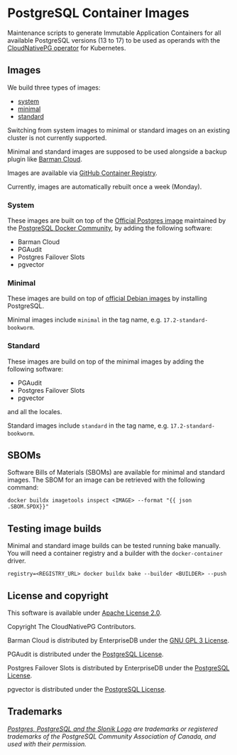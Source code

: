 # PostgreSQL Container Images

Maintenance scripts to generate Immutable Application Containers
for all available PostgreSQL versions (13 to 17) to be used as
operands with the [CloudNativePG operator](https://cloudnative-pg.io)
for Kubernetes.

## Images

We build three types of images:
* [system](#system)
* [minimal](#minimal)
* [standard](#standard)

Switching from system images to minimal or standard images on an existing
cluster is not currently supported.

Minimal and standard images are supposed to be used alongside a backup plugin
like [Barman Cloud](https://github.com/cloudnative-pg/plugin-barman-cloud).

Images are available via
[GitHub Container Registry](https://github.com/cloudnative-pg/postgres-containers/pkgs/container/postgresql).

Currently, images are automatically rebuilt once a week (Monday).

### System

These images are built on top of the [Official Postgres image](https://hub.docker.com/_/postgres)
maintained by the [PostgreSQL Docker Community](https://github.com/docker-library/postgres),
by adding the following software:

- Barman Cloud
- PGAudit
- Postgres Failover Slots
- pgvector

### Minimal

These images are build on top of [official Debian images](https://hub.docker.com/_/debian)
by installing PostgreSQL.

Minimal images include `minimal` in the tag name, e.g.
`17.2-standard-bookworm`.

### Standard

These images are build on top of the minimal images by adding the following
software:

- PGAudit
- Postgres Failover Slots
- pgvector

and all the locales.

Standard images include `standard` in the tag name, e.g.
`17.2-standard-bookworm`.

## SBOMs

Software Bills of Materials (SBOMs) are available for minimal and standard
images. The SBOM for an image can be retrieved with the following command:

```shell
docker buildx imagetools inspect <IMAGE> --format "{{ json .SBOM.SPDX}}"
```

## Testing image builds

Minimal and standard image builds can be tested running bake manually.
You will need a container registry and a builder with the `docker-container`
driver.

```
registry=<REGISTRY_URL> docker buildx bake --builder <BUILDER> --push
```

## License and copyright

This software is available under [Apache License 2.0](LICENSE).

Copyright The CloudNativePG Contributors.

Barman Cloud is distributed by EnterpriseDB under the
[GNU GPL 3 License](https://github.com/EnterpriseDB/barman/blob/master/LICENSE).

PGAudit is distributed under the
[PostgreSQL License](https://github.com/pgaudit/pgaudit/blob/master/LICENSE).

Postgres Failover Slots is distributed by EnterpriseDB under the
[PostgreSQL License](https://github.com/EnterpriseDB/pg_failover_slots/blob/master/LICENSE).

pgvector is distributed under the
[PostgreSQL License](https://github.com/pgvector/pgvector/blob/master/LICENSE).

## Trademarks

*[Postgres, PostgreSQL and the Slonik Logo](https://www.postgresql.org/about/policies/trademarks/)
are trademarks or registered trademarks of the PostgreSQL Community Association
of Canada, and used with their permission.*

